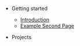 <!-- markdownlint-disable first-line-h1 -->

- Getting started

  - [Introduction](README)
  - [Example Second Page](second-page)

- Projects